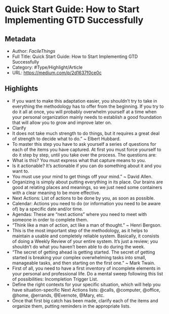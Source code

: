 # Quick Start Guide: How to Start Implementing GTD Successfully

## Metadata

* Author: *FacileThings*
* Full Title: Quick Start Guide: How to Start Implementing GTD Successfully
* Category: #Type/Highlight/Article
* URL: https://medium.com/p/2d1637f0ce0c

## Highlights

* If you want to make this adaptation easier, you shouldn’t try to take in everything the methodology has to offer from the beginning. If you try to do it all at once, you will probably overwhelm yourself at a time when your personal organization mainly needs to establish a good foundation that will allow you to grow and improve later on.
* Clarify
* It does not take much strength to do things, but it requires a great deal of strength to decide what to do.” ~ Elbert Hubbard.
* To master this step you have to ask yourself a series of questions for each of the items you have captured. At first you must force yourself to do it step by step, until you take over the process. The questions are:
* What is this? You must express what that capture means to you.
* Is it actionable? It’s actionable if you can do something about it and you want to.
* You must use your mind to get things off your mind.” ~ David Allen.
* Organizing is simply about putting everything in its place. Our brains are good at relating places and meanings, so we just need some containers with a clear meaning to be more effective.
* Next Actions: List of actions to be done by you, as soon as possible.
* Calendar: Actions you need to do (or information you need to be aware of) by a specific date and/or time.
* Agendas: These are “next actions” where you need to meet with someone in order to complete them.
* “Think like a man of action, act like a man of thought.” ~ Henri Bergson.
* This is the most important step of the methodology, as it helps to maintain a usable and completely reliable system. Basically, it consists of doing a Weekly Review of your entire system. It’s just a review; you shouldn’t do what you haven’t been able to do during the week.
* “The secret of getting ahead is getting started. The secret of getting started is breaking your complex overwhelming tasks into small, manageable tasks, and then starting on the first one.” ~ Mark Twain.
* First of all, you need to have a first inventory of incomplete elements in your personal and professional life. Do a mental sweep following this list of possibilities: Incompletion Trigger List.
* Define the right contexts for your specific situation, which will help you have situation-specific Next Actions lists: @calls, @computer, @office, @home, @errands, @Evernote, @Mary, etc.
* Once that first big catch has been made, clarify each of the items and organize them, putting reminders in the appropriate lists.
